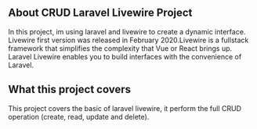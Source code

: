 ## About CRUD Laravel Livewire Project

In this project, im using laravel and livewire to create a dynamic interface. Livewire first version was released in February 2020.Livewire is a fullstack framework that simplifies the complexity that Vue or React brings up. Laravel Livewire enables you to build interfaces with the convenience of Laravel.

## What this project covers

This project covers the basic of laravel livewire, it perform the full CRUD operation (create, read, update and delete).
